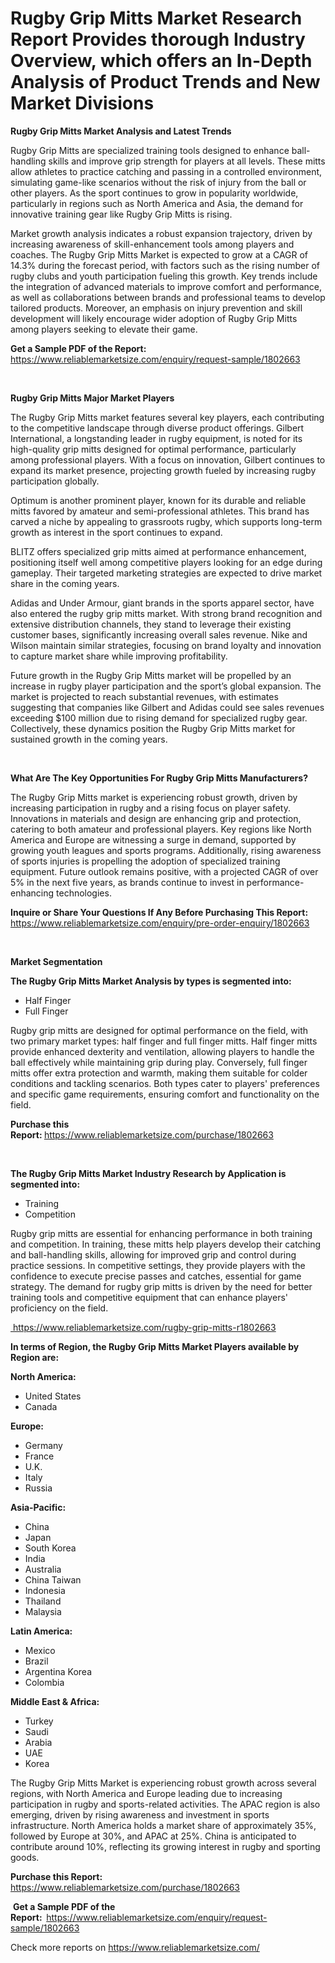 <p><h1>Rugby Grip Mitts Market Research Report Provides thorough Industry Overview, which offers an In-Depth Analysis of Product Trends and New Market Divisions</h1></p><p><strong>Rugby Grip Mitts Market Analysis and Latest Trends</strong></p>
<p><p>Rugby Grip Mitts are specialized training tools designed to enhance ball-handling skills and improve grip strength for players at all levels. These mitts allow athletes to practice catching and passing in a controlled environment, simulating game-like scenarios without the risk of injury from the ball or other players. As the sport continues to grow in popularity worldwide, particularly in regions such as North America and Asia, the demand for innovative training gear like Rugby Grip Mitts is rising.</p><p>Market growth analysis indicates a robust expansion trajectory, driven by increasing awareness of skill-enhancement tools among players and coaches. The Rugby Grip Mitts Market is expected to grow at a CAGR of 14.3% during the forecast period, with factors such as the rising number of rugby clubs and youth participation fueling this growth. Key trends include the integration of advanced materials to improve comfort and performance, as well as collaborations between brands and professional teams to develop tailored products. Moreover, an emphasis on injury prevention and skill development will likely encourage wider adoption of Rugby Grip Mitts among players seeking to elevate their game.</p></p>
<p><strong>Get a Sample PDF of the Report:&nbsp;</strong> <a href="https://www.reliablemarketsize.com/enquiry/request-sample/1802663?utm_campaign=2941&utm_medium=2&utm_source=Github&utm_content=ia&utm_term=04042025&utm_id=rugby-grip-mitts">https://www.reliablemarketsize.com/enquiry/request-sample/1802663</a></p>
<p>&nbsp;</p>
<p><strong>Rugby Grip Mitts Major Market Players</strong></p>
<p><p>The Rugby Grip Mitts market features several key players, each contributing to the competitive landscape through diverse product offerings. Gilbert International, a longstanding leader in rugby equipment, is noted for its high-quality grip mitts designed for optimal performance, particularly among professional players. With a focus on innovation, Gilbert continues to expand its market presence, projecting growth fueled by increasing rugby participation globally.</p><p>Optimum is another prominent player, known for its durable and reliable mitts favored by amateur and semi-professional athletes. This brand has carved a niche by appealing to grassroots rugby, which supports long-term growth as interest in the sport continues to expand.</p><p>BLITZ offers specialized grip mitts aimed at performance enhancement, positioning itself well among competitive players looking for an edge during gameplay. Their targeted marketing strategies are expected to drive market share in the coming years.</p><p>Adidas and Under Armour, giant brands in the sports apparel sector, have also entered the rugby grip mitts market. With strong brand recognition and extensive distribution channels, they stand to leverage their existing customer bases, significantly increasing overall sales revenue. Nike and Wilson maintain similar strategies, focusing on brand loyalty and innovation to capture market share while improving profitability.</p><p>Future growth in the Rugby Grip Mitts market will be propelled by an increase in rugby player participation and the sport’s global expansion. The market is projected to reach substantial revenues, with estimates suggesting that companies like Gilbert and Adidas could see sales revenues exceeding $100 million due to rising demand for specialized rugby gear. Collectively, these dynamics position the Rugby Grip Mitts market for sustained growth in the coming years.</p></p>
<p>&nbsp;</p>
<p><strong>What Are The Key Opportunities For Rugby Grip Mitts Manufacturers?</strong></p>
<p><p>The Rugby Grip Mitts market is experiencing robust growth, driven by increasing participation in rugby and a rising focus on player safety. Innovations in materials and design are enhancing grip and protection, catering to both amateur and professional players. Key regions like North America and Europe are witnessing a surge in demand, supported by growing youth leagues and sports programs. Additionally, rising awareness of sports injuries is propelling the adoption of specialized training equipment. Future outlook remains positive, with a projected CAGR of over 5% in the next five years, as brands continue to invest in performance-enhancing technologies.</p></p>
<p><strong>Inquire or Share Your Questions If Any Before Purchasing This Report:</strong> <a href="https://www.reliablemarketsize.com/enquiry/pre-order-enquiry/1802663?utm_campaign=2941&utm_medium=2&utm_source=Github&utm_content=ia&utm_term=04042025&utm_id=rugby-grip-mitts">https://www.reliablemarketsize.com/enquiry/pre-order-enquiry/1802663</a></p>
<p>&nbsp;</p>
<p><strong>Market Segmentation</strong></p>
<p><strong>The Rugby Grip Mitts Market Analysis by types is segmented into:</strong></p>
<p><ul><li>Half Finger</li><li>Full Finger</li></ul></p>
<p><p>Rugby grip mitts are designed for optimal performance on the field, with two primary market types: half finger and full finger mitts. Half finger mitts provide enhanced dexterity and ventilation, allowing players to handle the ball effectively while maintaining grip during play. Conversely, full finger mitts offer extra protection and warmth, making them suitable for colder conditions and tackling scenarios. Both types cater to players' preferences and specific game requirements, ensuring comfort and functionality on the field.</p></p>
<p><strong>Purchase this Report:&nbsp;</strong><a href="https://www.reliablemarketsize.com/purchase/1802663?utm_campaign=2941&utm_medium=2&utm_source=Github&utm_content=ia&utm_term=04042025&utm_id=rugby-grip-mitts">https://www.reliablemarketsize.com/purchase/1802663</a></p>
<p>&nbsp;</p>
<p><strong>The Rugby Grip Mitts Market Industry Research by Application is segmented into:</strong></p>
<p><ul><li>Training</li><li>Competition</li></ul></p>
<p><p>Rugby grip mitts are essential for enhancing performance in both training and competition. In training, these mitts help players develop their catching and ball-handling skills, allowing for improved grip and control during practice sessions. In competitive settings, they provide players with the confidence to execute precise passes and catches, essential for game strategy. The demand for rugby grip mitts is driven by the need for better training tools and competitive equipment that can enhance players' proficiency on the field.</p></p>
<p><a href="https://www.reliablemarketsize.com/rugby-grip-mitts-r1802663?utm_campaign=2941&utm_medium=2&utm_source=Github&utm_content=ia&utm_term=04042025&utm_id=rugby-grip-mitts">&nbsp;https://www.reliablemarketsize.com/rugby-grip-mitts-r1802663</a></p>
<p><strong>In terms of Region, the Rugby Grip Mitts Market Players available by Region are:</strong></p>
<p>
    <p> <strong> North America: </strong>
        <ul>
            <li>United States</li>
            <li>Canada</li>
        </ul>
        </p> 
    <p> <strong> Europe: </strong>
        <ul>
            <li>Germany</li>
            <li>France</li>
            <li>U.K.</li>
            <li>Italy</li>
            <li>Russia</li>
        </ul>
        </p> 
    <p> <strong> Asia-Pacific: </strong>
        <ul>
            <li>China</li>
            <li>Japan</li>
            <li>South Korea</li>
            <li>India</li>
            <li>Australia</li>
            <li>China Taiwan</li>
            <li>Indonesia</li>
            <li>Thailand</li>
            <li>Malaysia</li>
        </ul>
        </p> 
    <p> <strong> Latin America: </strong>
        <ul>
            <li>Mexico</li>
            <li>Brazil</li>
            <li>Argentina Korea</li>
            <li>Colombia</li>
        </ul>
        </p> 
    <p> <strong> Middle East & Africa: </strong>
        <ul>
            <li>Turkey</li>
            <li>Saudi</li>
            <li>Arabia</li>
            <li>UAE</li>
            <li>Korea</li>
        </ul>
    </p>
    </p>
<p><p>The Rugby Grip Mitts Market is experiencing robust growth across several regions, with North America and Europe leading due to increasing participation in rugby and sports-related activities. The APAC region is also emerging, driven by rising awareness and investment in sports infrastructure. North America holds a market share of approximately 35%, followed by Europe at 30%, and APAC at 25%. China is anticipated to contribute around 10%, reflecting its growing interest in rugby and sporting goods.</p></p>
<p><strong>Purchase this Report: </strong><a href="https://www.reliablemarketsize.com/purchase/1802663?utm_campaign=2941&utm_medium=2&utm_source=Github&utm_content=ia&utm_term=04042025&utm_id=rugby-grip-mitts">https://www.reliablemarketsize.com/purchase/1802663</a></p>
<p>&nbsp;<strong>Get a Sample PDF of the Report:&nbsp;&nbsp;</strong><a href="https://www.reliablemarketsize.com/enquiry/request-sample/1802663?utm_campaign=2941&utm_medium=2&utm_source=Github&utm_content=ia&utm_term=04042025&utm_id=rugby-grip-mitts">https://www.reliablemarketsize.com/enquiry/request-sample/1802663</a></p>
<p><strong></strong></p>
<p>Check more reports on <a href="https://www.reliablemarketsize.com/?utm_campaign=2941&utm_medium=2&utm_source=Github&utm_content=ia&utm_term=04042025&utm_id=rugby-grip-mitts">https://www.reliablemarketsize.com/</a></p>